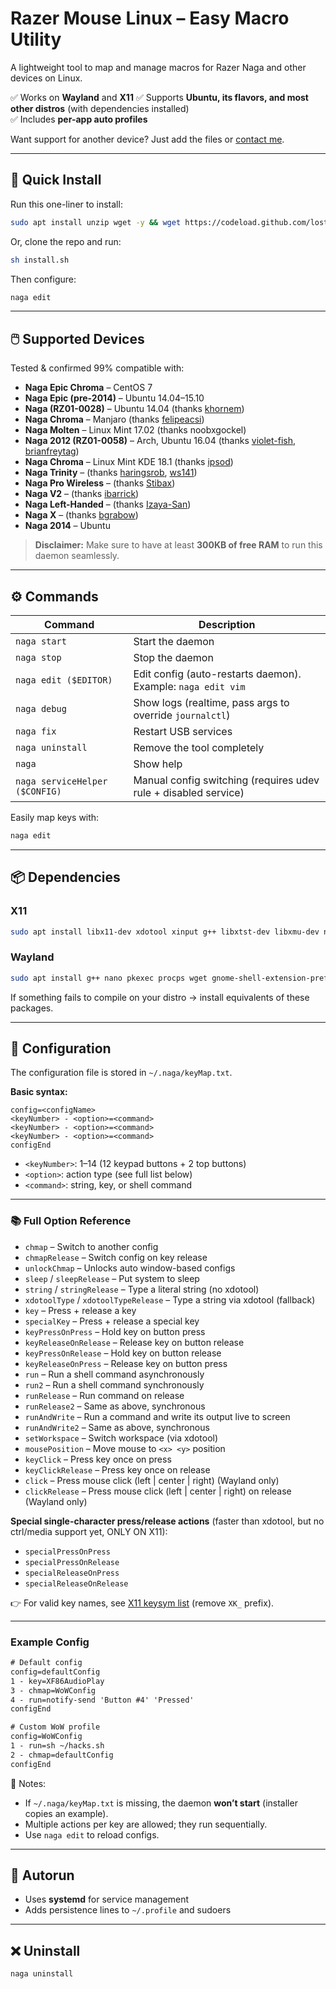 # Razer Mouse Linux – Easy Macro Utility
A lightweight tool to map and manage macros for Razer Naga and other devices on Linux.  

✅ Works on **Wayland** and **X11**
✅ Supports **Ubuntu, its flavors, and most other distros** (with dependencies installed)  
✅ Includes **per-app auto profiles**  

Want support for another device? Just add the files or [contact me](#).  

---

## 🚀 Quick Install
Run this one-liner to install:  
```bash
sudo apt install unzip wget -y && wget https://codeload.github.com/lostallmymoney/Razer_Mouse_Linux/zip/refs/heads/master -O Razer_Mouse_Linux.zip && unzip -o Razer_Mouse_Linux.zip && cd Razer_Mouse_Linux-master && sh install.sh && cd .. && rm -rf Razer_Mouse_Linux-master Razer_Mouse_Linux.zip
```

Or, clone the repo and run:
```bash
sh install.sh
```

Then configure:
```bash
naga edit
```

---

## 🖱️ Supported Devices
Tested & confirmed 99% compatible with:

- **Naga Epic Chroma** – CentOS 7  
- **Naga Epic (pre-2014)** – Ubuntu 14.04–15.10  
- **Naga (RZ01-0028)** – Ubuntu 14.04 (thanks [khornem](https://github.com/khornem))  
- **Naga Chroma** – Manjaro (thanks [felipeacsi](https://github.com/felipeacsi))  
- **Naga Molten** – Linux Mint 17.02 (thanks noobxgockel)  
- **Naga 2012 (RZ01-0058)** – Arch, Ubuntu 16.04 (thanks [violet-fish](https://github.com/violet-fish), [brianfreytag](https://github.com/brianfreytag))  
- **Naga Chroma** – Linux Mint KDE 18.1 (thanks [ipsod](https://github.com/ipsod))  
- **Naga Trinity** – (thanks [haringsrob](https://github.com/haringsrob), [ws141](https://github.com/ws141))  
- **Naga Pro Wireless** – (thanks [Stibax](https://github.com/Stibax))  
- **Naga V2** – (thanks [ibarrick](https://github.com/ibarrick))  
- **Naga Left-Handed** – (thanks [Izaya-San](https://github.com/Izaya-San))  
- **Naga X** – (thanks [bgrabow](https://github.com/bgrabow))  
- **Naga 2014** – Ubuntu  

> **Disclaimer:** Make sure to have at least **300KB of free RAM** to run this daemon seamlessly.
---

## ⚙️ Commands
| Command | Description |
|---------|-------------|
| `naga start` | Start the daemon |
| `naga stop` | Stop the daemon |
| `naga edit ($EDITOR)` | Edit config (auto-restarts daemon). Example: `naga edit vim` |
| `naga debug` | Show logs (realtime, pass args to override `journalctl`) |
| `naga fix` | Restart USB services |
| `naga uninstall` | Remove the tool completely |
| `naga` | Show help |
| `naga serviceHelper ($CONFIG)` | Manual config switching (requires udev rule + disabled service) |

Easily map keys with:
```bash
naga edit
```

---

## 📦 Dependencies
### X11  
```bash
sudo apt install libx11-dev xdotool xinput g++ libxtst-dev libxmu-dev nano pkexec procps
```

### Wayland  
```bash
sudo apt install g++ nano pkexec procps wget gnome-shell-extension-prefs dbus-x11 curl libdbus-1-dev golang-go
```

If something fails to compile on your distro → install equivalents of these packages.  

---

## 🔧 Configuration
The configuration file is stored in `~/.naga/keyMap.txt`.  

**Basic syntax:**
```
config=<configName>
<keyNumber> - <option>=<command>
<keyNumber> - <option>=<command>
<keyNumber> - <option>=<command>
configEnd
```

- `<keyNumber>`: 1–14 (12 keypad buttons + 2 top buttons)  
- `<option>`: action type (see full list below)  
- `<command>`: string, key, or shell command  

---

### 📚 Full Option Reference
- `chmap` – Switch to another config  
- `chmapRelease` – Switch config on key release  
- `unlockChmap` – Unlocks auto window-based configs  
- `sleep` / `sleepRelease` – Put system to sleep  
- `string` / `stringRelease` – Type a literal string (no xdotool)  
- `xdotoolType` / `xdotoolTypeRelease` – Type a string via xdotool (fallback)  
- `key` – Press + release a key  
- `specialKey` – Press + release a special key  
- `keyPressOnPress` – Hold key on button press  
- `keyReleaseOnRelease` – Release key on button release  
- `keyPressOnRelease` – Hold key on button release  
- `keyReleaseOnPress` – Release key on button press  
- `run` – Run a shell command asynchronously  
- `run2` – Run a shell command synchronously  
- `runRelease` – Run command on release  
- `runRelease2` – Same as above, synchronous  
- `runAndWrite` – Run a command and write its output live to screen  
- `runAndWrite2` – Same as above, synchronous  
- `setWorkspace` – Switch workspace (via xdotool)  
- `mousePosition` – Move mouse to `<x> <y>` position  
- `keyClick` – Press key once on press  
- `keyClickRelease` – Press key once on release  
- `click` – Press mouse click (left | center | right) (Wayland only)
- `clickRelease` – Press mouse click (left | center | right) on release (Wayland only)

**Special single-character press/release actions** (faster than xdotool, but no ctrl/media support yet, ONLY ON X11):  
- `specialPressOnPress`  
- `specialPressOnRelease`  
- `specialReleaseOnPress`  
- `specialReleaseOnRelease`  

👉 For valid key names, see [X11 keysym list](https://cgit.freedesktop.org/xorg/proto/x11proto/plain/keysymdef.h) (remove `XK_` prefix).  

---

### Example Config
```txt
# Default config
config=defaultConfig
1 - key=XF86AudioPlay
3 - chmap=WoWConfig
4 - run=notify-send 'Button #4' 'Pressed'
configEnd

# Custom WoW profile
config=WoWConfig
1 - run=sh ~/hacks.sh
2 - chmap=defaultConfig
configEnd
```

📌 Notes:  
- If `~/.naga/keyMap.txt` is missing, the daemon **won’t start** (installer copies an example).  
- Multiple actions per key are allowed; they run sequentially.  
- Use `naga edit` to reload configs.  

---

## 🔄 Autorun
- Uses **systemd** for service management  
- Adds persistence lines to `~/.profile` and sudoers  

---

## ❌ Uninstall
```bash
naga uninstall
```
